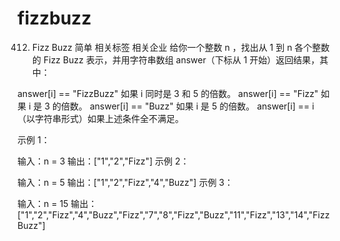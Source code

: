 # fizzbuzz


412. Fizz Buzz
简单
相关标签
相关企业
给你一个整数 n ，找出从 1 到 n 各个整数的 Fizz Buzz 表示，并用字符串数组 answer（下标从 1 开始）返回结果，其中：

answer[i] == "FizzBuzz" 如果 i 同时是 3 和 5 的倍数。
answer[i] == "Fizz" 如果 i 是 3 的倍数。
answer[i] == "Buzz" 如果 i 是 5 的倍数。
answer[i] == i （以字符串形式）如果上述条件全不满足。
 

示例 1：

输入：n = 3
输出：["1","2","Fizz"]
示例 2：

输入：n = 5
输出：["1","2","Fizz","4","Buzz"]
示例 3：

输入：n = 15
输出：["1","2","Fizz","4","Buzz","Fizz","7","8","Fizz","Buzz","11","Fizz","13","14","FizzBuzz"]